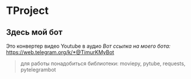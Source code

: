 # TProject
## Здесь мой бот
Это конвертер видео Youtube в аудио
*Вот ссылка на моего бота:*
https://web.telegram.org/k/*@TimurKMyBot
> для работы понадобиться библиотеки: moviepy, pytube, requests, pytelegrambot
